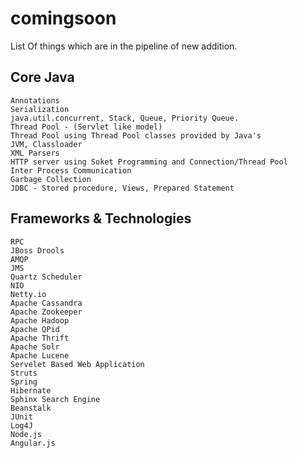 comingsoon
===========

List Of things which are in the pipeline of new addition.

Core Java
-------------

    Annotations
    Serialization
    java.util.concurrent, Stack, Queue, Priority Queue.
    Thread Pool - (Servlet like model)
    Thread Pool using Thread Pool classes provided by Java's
    JVM, Classloader
    XML Parsers
    HTTP server using Soket Programming and Connection/Thread Pool
    Inter Process Communication
    Garbage Collection
    JDBC - Stored procedure, Views, Prepared Statement
    
Frameworks & Technologies
---------------------------

    RPC
    JBoss Drools
    AMQP
    JMS
    Quartz Scheduler
    NIO
    Netty.io
    Apache Cassandra
    Apache Zookeeper
    Apache Hadoop
    Apache QPid
    Apache Thrift
    Apache Solr
    Apache Lucene
    Servelet Based Web Application
    Struts
    Spring
    Hibernate
    Sphinx Search Engine
    Beanstalk
    JUnit
    Log4J
    Node.js
    Angular.js
